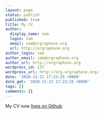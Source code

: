 ```yaml
---
layout: page
status: publish
published: true
title: My CV
author:
  display_name: sam
  login: sam
  email: sam@orgraphone.org
  url: http://orgraphone.org
author_login: sam
author_email: sam@orgraphone.org
author_url: http://orgraphone.org
wordpress_id: 137
wordpress_url: http://org.orgraphone.org/
date: '2010-11-21 17:23:25 +0000'
date_gmt: '2010-11-21 17:23:25 +0000'
tags: []
comments: []
---
```

<p>My CV now <a title="My CV" href="http://cv.pikesley.org" target="_blank">lives on Github</a></p>
